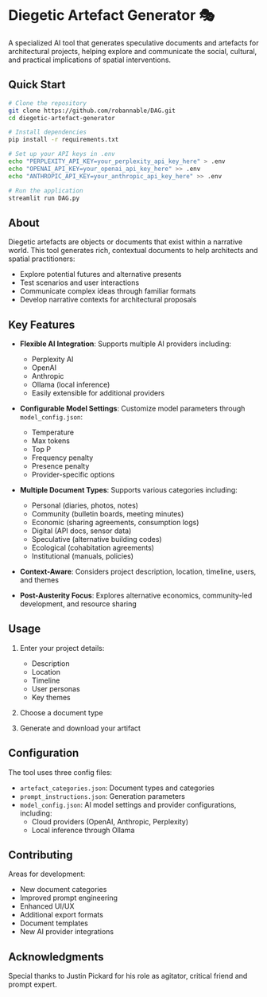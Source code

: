 # Diegetic Artefact Generator 🎭

A specialized AI tool that generates speculative documents and artefacts for architectural projects, helping explore and communicate the social, cultural, and practical implications of spatial interventions.

## Quick Start

```bash
# Clone the repository
git clone https://github.com/robannable/DAG.git
cd diegetic-artefact-generator

# Install dependencies
pip install -r requirements.txt

# Set up your API keys in .env
echo "PERPLEXITY_API_KEY=your_perplexity_api_key_here" > .env
echo "OPENAI_API_KEY=your_openai_api_key_here" >> .env
echo "ANTHROPIC_API_KEY=your_anthropic_api_key_here" >> .env

# Run the application
streamlit run DAG.py
```

## About

Diegetic artefacts are objects or documents that exist within a narrative world. This tool generates rich, contextual documents to help architects and spatial practitioners:

- Explore potential futures and alternative presents
- Test scenarios and user interactions
- Communicate complex ideas through familiar formats
- Develop narrative contexts for architectural proposals

## Key Features

- **Flexible AI Integration**: Supports multiple AI providers including:
  - Perplexity AI
  - OpenAI
  - Anthropic
  - Ollama (local inference)
  - Easily extensible for additional providers
- **Configurable Model Settings**: Customize model parameters through `model_config.json`:
  - Temperature
  - Max tokens
  - Top P
  - Frequency penalty
  - Presence penalty
  - Provider-specific options
- **Multiple Document Types**: Supports various categories including:
  - Personal (diaries, photos, notes)
  - Community (bulletin boards, meeting minutes)
  - Economic (sharing agreements, consumption logs)
  - Digital (API docs, sensor data)
  - Speculative (alternative building codes)
  - Ecological (cohabitation agreements)
  - Institutional (manuals, policies)

- **Context-Aware**: Considers project description, location, timeline, users, and themes
- **Post-Austerity Focus**: Explores alternative economics, community-led development, and resource sharing

## Usage

1. Enter your project details:
   - Description
   - Location
   - Timeline
   - User personas
   - Key themes

2. Choose a document type
3. Generate and download your artifact

## Configuration

The tool uses three config files:
- `artefact_categories.json`: Document types and categories
- `prompt_instructions.json`: Generation parameters
- `model_config.json`: AI model settings and provider configurations, including:
  - Cloud providers (OpenAI, Anthropic, Perplexity)
  - Local inference through Ollama

## Contributing

Areas for development:
- New document categories
- Improved prompt engineering
- Enhanced UI/UX
- Additional export formats
- Document templates
- New AI provider integrations

## Acknowledgments

Special thanks to Justin Pickard for his role as agitator, critical friend and prompt expert.